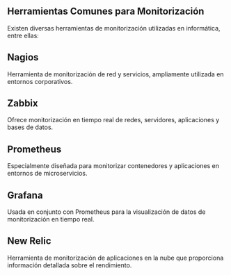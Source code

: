 ## Herramientas Comunes para Monitorización

Existen diversas herramientas de monitorización utilizadas en informática, entre ellas:

## Nagios 

Herramienta de monitorización de red y servicios, ampliamente utilizada en entornos corporativos.

## Zabbix 

Ofrece monitorización en tiempo real de redes, servidores, aplicaciones y bases de datos.

## Prometheus

Especialmente diseñada para monitorizar contenedores y aplicaciones en entornos de microservicios.

## Grafana

Usada en conjunto con Prometheus para la visualización de datos de monitorización en tiempo real.

## New Relic

Herramienta de monitorización de aplicaciones en la nube que proporciona información detallada sobre el rendimiento.
